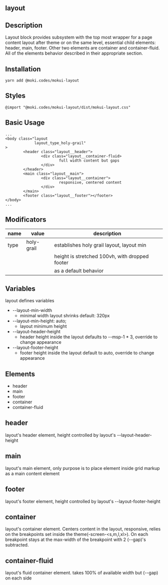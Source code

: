 layout
--------------------------------------------------------------------------------

Description
--------------------------------------------------------------------------------
Layout block provides subsystem with the top most wrapper for a page content
layout after theme or on the same level, essential child elements:
header, main, footer. Other two elements are container and container-fluid.
All of the elements behavior described in their appropriate section.

Installation
--------------------------------------------------------------------------------
```
yarn add @moki.codes/mokui-layout
```

Styles
--------------------------------------------------------------------------------
```
@import "@moki.codes/mokui-layout/dist/mokui-layout.css"
```

Basic Usage
--------------------------------------------------------------------------------
```
...
<body class="layout
             layout_type_holy-grail"
>
        <header class="layout__header">
                <div class="layout__container-fluid>
                        full width content but gaps
                </div>
        </header>
        <main class="layout__main">
                <div class="layout__container">
                        responsive, centered content
                </div>
        </main>
        <footer class="layout__footer"></footer>
</body>
...
```

Modificators
--------------------------------------------------------------------------------
| name        | value         | description                                    |
| ----------- | ------------- | ---------------------------------------------- |
| type        | holy-grail    | establishes holy grail layout,  layout min     |
|             |               | height is stretched 100vh, with dropped footer |
|             |               | as a default behavior                          |

Variables
--------------------------------------------------------------------------------
layout defines variables

* --layout-min-width
  - minimal width layout shrinks default: 320px
* --layout-min-height: auto;
  - layout minimum height
* --layout-header-height
  - header height inside the layout defaults to --msp-1 * 3,
    override to change appearance
* --layout-footer-height
  - footer height inside the layout default to auto,
    override to change appearance

Elements
--------------------------------------------------------------------------------
* header
* main
* footer
* container
* container-fluid

header
--------------------------------------------------------------------------------
layout's header element, height controlled by layout's --layout-header-height

main
--------------------------------------------------------------------------------
layout's main element, only purpose is to place element inside grid markup as
a main content element

footer
--------------------------------------------------------------------------------
layout's footer element, height controlled by layout's --layout-footer-height

container
--------------------------------------------------------------------------------
layout's container element. Centers content in the layout, responsive, relies
on the breakpoints set inside the theme(-screen-\<s,m,l,xl\>).
On each breakpoint stays at the max-width of the breakpoint
with 2 (--gap)'s subtracted.

container-fluid
--------------------------------------------------------------------------------
layout's fluid container element.
takes 100% of available width but (--gap) on each side
